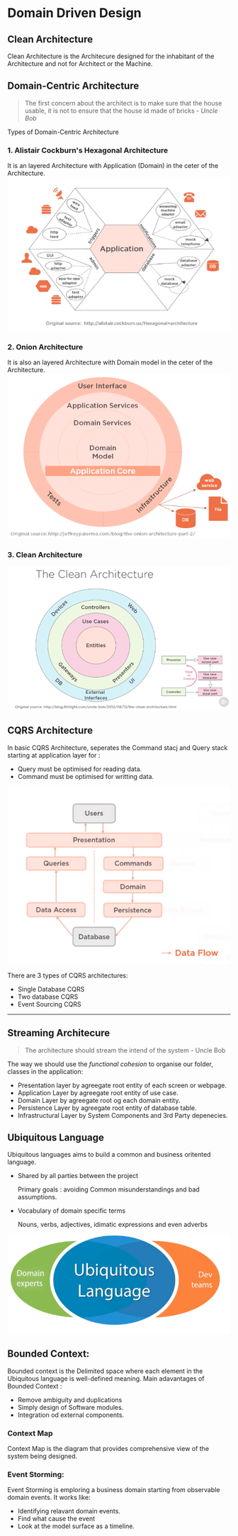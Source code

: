 # Domain Driven Design
## Clean Architecture
Clean Architecture is the Architecure designed for the inhabitant of the Architecture and not for Architect or the Machine.

## Domain-Centric Architecture
> The first concern about the architect is to make sure that the house usable, it is not to ensure that the house id made of bricks - *Uncle Bob*

Types of Domain-Centric Architecture
### 1. Alistair Cockburn's Hexagonal Architecture
It is an layered Architecture with Application (Domain) in the ceter of the Architecture.
![alt text](https://github.com/milindchavan12/DomainDriven/blob/master/assets/Hexagonal.png)

### 2. Onion Architecture
It is also an layered Architecture with Domain model in the ceter of the Architecture.
![alt text](https://github.com/milindchavan12/DomainDriven/blob/master/assets/Onion.png)

### 3. Clean Architecture
![alt text](https://github.com/milindchavan12/DomainDriven/blob/master/assets/Clean.png)


## CQRS Architecture
In basic CQRS Architecture, seperates the Command stacj and Query stack starting at application layer for :
- Query must be optimised for reading data.
- Command must be optimised for writting data.

![alt text](https://github.com/milindchavan12/DomainDriven/blob/master/assets/cqrs.png)

There are 3 types of CQRS architectures:
- Single Database CQRS
- Two database CQRS
- Event Sourcing CQRS

----

## Streaming Architecure
> The architecture should stream the intend of the system - Uncle Bob

The way we should use the *functional cohesion* to organise our folder, classes in the application:
- Presentation layer by agreegate root entity of each screen or webpage.
- Application Layer by agreegate root entity of use case.
- Domain Layer by agreegate root og each domain entity.
- Persistence Layer by agreegate root entity of database table.
- Infrastructural Layer by System Components and 3rd Party depenecies.


## Ubiquitous Language
Ubiquitous languages aims to build a common and business oritented language. 
- Shared by all parties between the project 

    Primary goals : avoiding Common misunderstandings and bad assumptions.
- Vocabulary of domain specific terms
   
    Nouns, verbs, adjectives, idimatic expressions and even adverbs

![alt text](https://github.com/milindchavan12/DomainDriven/blob/master/Ubiquitous.png)

## Bounded Context:
Bounded context is the Delimited space where each element in the Ubiquitous language is well-defined meaning.
Main adavantages of Bounded Context :
- Remove ambiguity and duplications
- Simply design of Software modules.
- Integration od external components.

### Context Map
Context Map is the diagram that provides comprehensive view of the system being designed.

### Event Storming:
Event Storming is emploring a business domain starting from observable domain events. It works like:
- Identifying relavant domain events.
- Find what cause the event
- Look at the model surface as a timeline.

